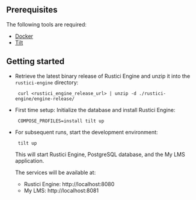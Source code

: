 ## Prerequisites

The following tools are required:

- [Docker](https://www.docker.com/get-started)
- [Tilt](https://docs.tilt.dev/install.html)

## Getting started

 - Retrieve the latest binary release of Rustici Engine and unzip it into the `rustici-engine` directory:

        curl <rustici_engine_release_url> | unzip -d ./rustici-engine/engine-release/

 - First time setup: Initialize the database and install Rustici Engine:

        COMPOSE_PROFILES=install tilt up

 - For subsequent runs, start the development environment:

        tilt up

   This will start Rustici Engine, PostgreSQL database, and the My LMS application.
   
   The services will be available at:
   - Rustici Engine: http://localhost:8080
   - My LMS: http://localhost:8081
